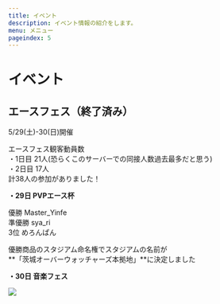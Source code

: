 ```yaml
---
title: イベント
description: イベント情報の紹介をします。
menu: メニュー
pageindex: 5
---
```

# イベント

## エースフェス（終了済み）

5/29(土)-30(日)開催

エースフェス観客動員数\
・1日目 21人(恐らくこのサーバーでの同接人数過去最多だと思う)\
・2日目 17人\
計38人の参加がありました！

**・29日 PVPエース杯**

優勝 Master_Yinfe \
準優勝 sya_ri \
3位 めろんぱん

優勝商品のスタジアム命名権でスタジアムの名前が\
**「茨城オーバーウォッチャーズ本拠地」**に決定しました

**・30日 音楽フェス**

![](/img/2021-05-16_12.38.53.png)